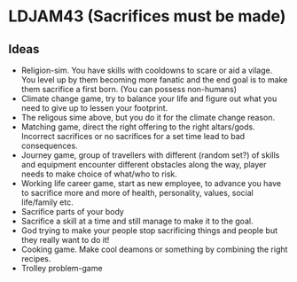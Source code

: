 # LDJAM43 (Sacrifices must be made)

## Ideas

* Religion-sim. You have skills with cooldowns to scare or aid a vilage. You level up by them becoming more fanatic and the end goal is to make them sacrifice a first born. (You can possess non-humans)
* Climate change game, try to balance your life and figure out what you need to give up to lessen your footprint.
* The religous sime above, but you do it for the climate change reason.
* Matching game, direct the right offering to the right altars/gods. Incorrect sacrifices or no sacrifices for a set time lead to bad consequences.
* Journey game, group of travellers with different (random set?) of skills and equipment encounter different obstacles along the way, player needs to make choice of what/who to risk.
* Working life career game, start as new employee, to advance you have to sacrifice more and more of health, personality, values, social life/family etc. 
* Sacrifice parts of your body
* Sacrifice a skill at a time and still manage to make it to the goal.
* God trying to make your people stop sacrificing things and people but they really want to do it!
* Cooking game. Make cool deamons or something by combining the right recipes.
* Trolley problem-game
